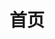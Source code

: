 ---
layout: home

title: 首页
titleTemplate: 基于vitepress超级方便的md文档工具

hero: 
  name: 俊爽MD文档
  # text: text
  tagline: 基于vitepress超级方便的md文档工具
  actions:
    - theme: alt
      text: View on GitHub
      link: https://github.com/vuejs/vitepress
    - theme: brand
      text: 开始
      link: /start/index

features:
  - title: 特点1
    details: 特点描述
  - title: 特点2
    details: 特点描述
  - title: 特点3
    details: 特点描述
  - title: 特点4
    details: 特点描述
  - title: 特点5
    details: 特点描述
  - title: 特点6
    details: 特点描述
---